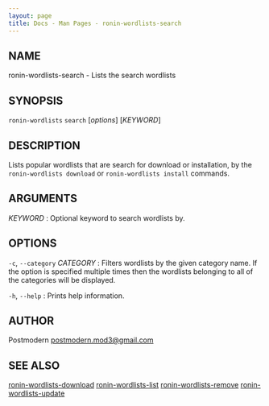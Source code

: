 ```yaml
---
layout: page
title: Docs - Man Pages - ronin-wordlists-search
---
```


## NAME

ronin-wordlists-search - Lists the search wordlists

## SYNOPSIS

`ronin-wordlists` `search` [*options*] [*KEYWORD*]

## DESCRIPTION

Lists popular wordlists that are search for download or installation,
by the `ronin-wordlists download` or `ronin-wordlists install` commands.

## ARGUMENTS

*KEYWORD*
: Optional keyword to search wordlists by.

## OPTIONS

`-c`, `--category` *CATEGORY*
: Filters wordlists by the given category name. If the option is specified
  multiple times then the wordlists belonging to all of the categories will be
  displayed.

`-h`, `--help`
: Prints help information.

## AUTHOR

Postmodern <postmodern.mod3@gmail.com>

## SEE ALSO

[ronin-wordlists-download](ronin-wordlists-download.1.html) [ronin-wordlists-list](ronin-wordlists-list.1.html) [ronin-wordlists-remove](ronin-wordlists-remove.1.html) [ronin-wordlists-update](ronin-wordlists-update.1.html)

